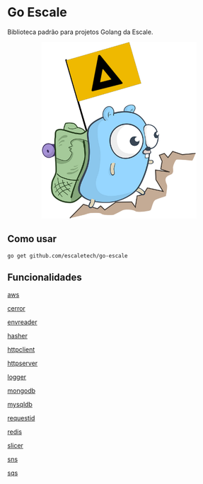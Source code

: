 # Go Escale
Biblioteca padrão para projetos Golang da Escale.

<p align="center">
  <img src="./docs/go-escale.png" width="350">
</p>

## Como usar
```
go get github.com/escaletech/go-escale
```

## Funcionalidades
[aws](./docs/aws.md)

[cerror](./docs/cerror.md)

[envreader](./docs/envreader.md)

[hasher](./docs/hasher.md)

[httpclient](./docs/httpclient.md)

[httpserver](./docs/httpserver.md)

[logger](./docs/logger.md)

[mongodb](./docs/mongodb.md)

[mysqldb](./docs/mysqldb.md)

[requestid](./docs/requestid.md)

[redis](./docs/redis.md)

[slicer](./docs/slicer.md)

[sns](./docs/sns.md)

[sqs](./docs/sqs.md)
